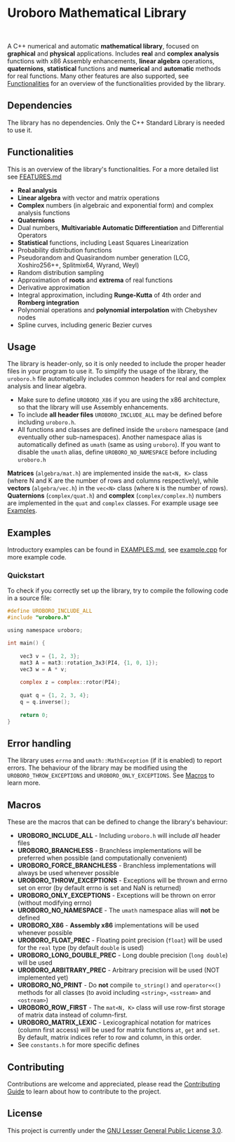 # Uroboro Mathematical Library

<img alt="" src="https://img.shields.io/github/license/mattiaisgro/uroboro"> <img alt="" src="https://img.shields.io/github/last-commit/mattiaisgro/uroboro"> <img alt="" src="https://img.shields.io/github/issues/mattiaisgro/uroboro">

A C++ numerical and automatic **mathematical library**, focused on **graphical** and **physical** applications. Includes **real** and **complex analysis** functions with x86 Assembly enhancements, **linear algebra** operations, **quaternions**, **statistical** functions and **numerical** and **automatic** methods for real functions. Many other features are also supported, see [Functionalities](https://github.com/mattiaisgro/uroboro/blob/master/README.md#Functionalities) for an overview of the functionalities provided by the library.

## Dependencies
The library has no dependencies. Only the C++ Standard Library is needed to use it.

## Functionalities
This is an overview of the library's functionalities. For a more detailed list see [FEATURES.md](https://github.com/mattiaisgro/uroboro/blob/master/txt/FEATURES.md)
- **Real analysis**
- **Linear algebra** with vector and matrix operations
- **Complex** numbers (in algebraic and exponential form) and complex analysis functions
- **Quaternions**
- Dual numbers, **Multivariable Automatic Differentiation** and Differential Operators
- **Statistical** functions, including Least Squares Linearization
- Probability distribution functions
- Pseudorandom and Quasirandom number generation (LCG, Xoshiro256++, Splitmix64, Wyrand, Weyl)
- Random distribution sampling
- Approximation of **roots** and **extrema** of real functions
- Derivative approximation
- Integral approximation, including **Runge-Kutta** of 4th order and **Romberg integration**
- Polynomial operations and **polynomial interpolation** with Chebyshev nodes
- Spline curves, including generic Bezier curves

## Usage
The library is header-only, so it is only needed to include the proper header files in your program to use it. To simplify the usage of the library, the `uroboro.h` file automatically includes common headers for real and complex analysis and linear algebra.
- Make sure to define `UROBORO_X86` if  you are using the x86 architecture, so that the library will use Assembly enhancements.
- To include **all header files** `UROBORO_INCLUDE_ALL` may be defined before including `uroboro.h`.
- All functions and classes are defined inside the `uroboro` namespace (and eventually other sub-namespaces). Another namespace alias is automatically defined as `umath` (same as using `uroboro`). If you want to disable the `umath` alias, define `UROBORO_NO_NAMESPACE` before including `uroboro.h`

**Matrices** (`algebra/mat.h`) are implemented inside the `mat<N, K>` class (where N and K are the number of rows and columns respectively), while **vectors** (`algebra/vec.h`) in the `vec<N>` class (where `N` is the number of rows). **Quaternions** (`complex/quat.h`) and **complex** (`complex/complex.h`) numbers are implemented in the `quat` and `complex` classes. For example usage see [Examples](https://github.com/mattiaisgro/uroboro/blob/master/README.md#Examples).

## Examples
Introductory examples can be found in [EXAMPLES.md](https://github.com/mattiaisgro/uroboro/blob/master/txt/EXAMPLES.md), see  [example.cpp](https://github.com/mattiaisgro/uroboro/blob/master/examples/example.cpp) for more example code.

### Quickstart
To check if you correctly set up the library, try to compile the following code in a source file:
```c
#define UROBORO_INCLUDE_ALL
#include "uroboro.h"

using namespace uroboro;

int main() {
 
    vec3 v = {1, 2, 3};
    mat3 A = mat3::rotation_3x3(PI4, {1, 0, 1});
    vec3 w = A * v;
 
    complex z = complex::rotor(PI4);
 
    quat q = {1, 2, 3, 4};
    q = q.inverse();
 
    return 0;
}
```

## Error handling
The library uses `errno` and `umath::MathException` (if it is enabled) to report errors. The behaviour of the library may be modified using the `UROBORO_THROW_EXCEPTIONS` and `UROBORO_ONLY_EXCEPTIONS`. See [Macros](https://github.com/mattiaisgro/uroboro/blob/master/README.md#Macros) to learn more.

## Macros
These are the macros that can be defined to change the library's behaviour:
- **UROBORO_INCLUDE_ALL** - Including `uroboro.h` will include _all_ header files
- **UROBORO_BRANCHLESS** - Branchless implementations will be preferred when possible (and computationally convenient)
- **UROBORO_FORCE_BRANCHLESS** - Branchless implementations will always be used whenever possible
- **UROBORO_THROW_EXCEPTIONS** - Exceptions will be thrown and errno set on error (by default errno is set and NaN is returned)
- **UROBORO_ONLY_EXCEPTIONS** - Exceptions will be thrown on error (without modifying errno)
- **UROBORO_NO_NAMESPACE** - The `umath` namespace alias will **not** be defined
- **UROBORO_X86** - **Assembly x86** implementations will be used whenever possible
- **UROBORO_FLOAT_PREC** - Floating point precision (`float`) will be used for the `real` type (by default `double` is used)
- **UROBORO_LONG_DOUBLE_PREC** - Long double precision (`long double`) will be used
- **UROBORO_ARBITRARY_PREC** - Arbitrary precision will be used (NOT implemented yet)
- **UROBORO_NO_PRINT** - Do **not** compile `to_string()` and `operator<<()` methods for all classes (to avoid including `<string>`, `<sstream>` and `<ostream>`)
- **UROBORO_ROW_FIRST** - The `mat<N, K>` class will use row-first storage of matrix data instead of column-first.
- **UROBORO_MATRIX_LEXIC** - Lexicographical notation for matrices (column first access) will be used for matrix functions `at`, `get` and `set`. By default, matrix indices refer to row and column, in this order.
- See `constants.h` for more specific defines

## Contributing
Contributions are welcome and appreciated, please read the [Contributing Guide](https://github.com/chaotic-society/uroboro/blob/master/CONTRIBUTING.md) to learn about how to contribute to the project.

## License
This project is currently under the [GNU Lesser General Public License 3.0](https://github.com/chaotic-society/uroboro/blob/master/LICENSE).




